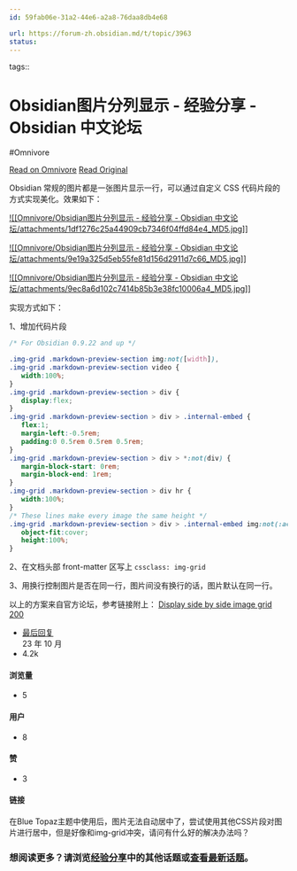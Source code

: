 ```yaml
---
id: 59fab06e-31a2-44e6-a2a8-76daa8db4e68

url: https://forum-zh.obsidian.md/t/topic/3963
status:
---
```



tags:: 

# Obsidian图片分列显示 - 经验分享 - Obsidian 中文论坛
#Omnivore

[Read on Omnivore](https://omnivore.app/me/obsidian-obsidian-190e397216f)
[Read Original](https://forum-zh.obsidian.md/t/topic/3963)

Obsidian 常规的图片都是一张图片显示一行，可以通过自定义 CSS 代码片段的方式实现美化。效果如下：

[![[Omnivore/Obsidian图片分列显示 - 经验分享 - Obsidian 中文论坛/attachments/1df1276c25a44909cb7346f04ffd84e4_MD5.jpg]]](https://forum-zh.obsidian.md/uploads/default/original/2X/3/37c220528ee914ac1ae69a0ade7e5fafef4c9a74.jpeg "obsidian_img_2columns")

[![[Omnivore/Obsidian图片分列显示 - 经验分享 - Obsidian 中文论坛/attachments/9e19a325d5eb55fe81d156d2911d7c66_MD5.jpg]]](https://forum-zh.obsidian.md/uploads/default/original/2X/6/6a55620b86d63ffa5ae74bad6e34535216501793.jpeg "obsidian_img_3columns")

[![[Omnivore/Obsidian图片分列显示 - 经验分享 - Obsidian 中文论坛/attachments/9ec8a6d102c7414b85b3e38fc10006a4_MD5.jpg]]](https://forum-zh.obsidian.md/uploads/default/original/2X/4/4a3d0b22bef17ab15639cdcd68c5c37a5fb18831.jpeg "obsidian_img_4columns")

实现方式如下：

1、增加代码片段

```css
/* For Obsidian 0.9.22 and up */

.img-grid .markdown-preview-section img:not([width]),
.img-grid .markdown-preview-section video {
   width:100%;
}
.img-grid .markdown-preview-section > div {
   display:flex;
}
.img-grid .markdown-preview-section > div > .internal-embed {
   flex:1;
   margin-left:-0.5rem;
   padding:0 0.5rem 0.5rem 0.5rem;
}
.img-grid .markdown-preview-section > div > *:not(div) {
   margin-block-start: 0rem;
   margin-block-end: 1rem;
}
.img-grid .markdown-preview-section > div hr {
   width:100%;
}
/* These lines make every image the same height */
.img-grid .markdown-preview-section > div > .internal-embed img:not(:active) {
   object-fit:cover;
   height:100%;
}

```

2、在文档头部 front-matter 区写上 `cssclass: img-grid`

3、用换行控制图片是否在同一行，图片间没有换行的话，图片默认在同一行。

以上的方案来自官方论坛，参考链接附上： [Display side by side image grid 200](https://forum.obsidian.md/t/display-side-by-side-image-grid/9359)

* [最后回复](https://forum-zh.obsidian.md/t/topic/3963/6)  
[](https://forum-zh.obsidian.md/t/topic/3963/6)23 年 10 月
* 4.2k  
#### 浏览量
* 5  
#### 用户
* 8  
#### 赞
* 3  
#### 链接

在Blue Topaz主题中使用后，图片无法自动居中了，尝试使用其他CSS片段对图片进行居中，但是好像和img-grid冲突，请问有什么好的解决办法吗？

###  想阅读更多？请浏览[经验分享](https://forum-zh.obsidian.md/c/8-category/8)中的其他话题或[查看最新话题](https://forum-zh.obsidian.md/latest)。

